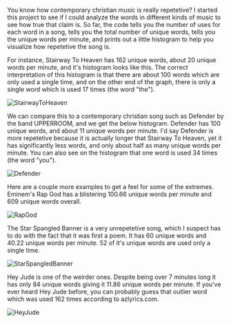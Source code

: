 You know how contemporary christian music is really repetetive? I started this project to see if I could analyze the words in different kinds of music to see how true that claim is. 
So far, the code tells you the number of uses for each word in a song, tells you the total number of unique words, tells you the unique words per minute, and prints out a little histogram to help you visualize how repetetive the song is. 

For instance, Stairway To Heaven has 162 unique words, about 20 unique words per minute, and it's histogram looks like this. The correct interpretation of this histogram is that there are about 100 words which are only used a single time, and on the other end of the graph, there is only a single word which is used 17 times (the word "the"). 

![StairwayToHeaven](https://github.com/erp0015/MusicAnalyzer/assets/124807872/92811db0-e651-4f7e-84dc-fe6552dd43d8)



We can compare this to a contemporary christian song such as Defender by the band UPPERROOM, and we get the below histogram. Defender has 100 unique words, and about 11 unique words per minute. I'd say Defender is more repetetive because it is actually longer that Stairway To Heaven, yet it has significantly less words, and only about half as many unique words per minute. You can also see on the histogram that one word is used 34 times (the word "you"). 

![Defender](https://github.com/erp0015/MusicAnalyzer/assets/124807872/e6283008-6429-4ad6-857e-11d3a541cd80)



Here are a couple more examples to get a feel for some of the extremes. Eminem's Rap God has a blistering 100.66 unique words per minute and 609 unique words overall. 

![RapGod](https://github.com/erp0015/MusicAnalyzer/assets/124807872/b62593bc-59cb-40dd-9d46-2b1879f9126a)



The Star Spangled Banner is a very unrepetetive song, which I suspect has to do with the fact that it was first a poem. It has 60 unique words and 40.22 unique words per minute. 52 of it's unique words are used only a single time. 

![StarSpangledBanner](https://github.com/erp0015/MusicAnalyzer/assets/124807872/452739f9-4da2-4f99-b4f2-f4b37cce5c62)



Hey Jude is one of the weirder ones. Despite being over 7 minutes long it has only 84 unique words giving it 11.86 unique words per minute. If you've ever heard Hey Jude before, you can probably guess that outlier word which was used 162 times according to azlyrics.com. 

![HeyJude](https://github.com/erp0015/MusicAnalyzer/assets/124807872/eddc3c96-e5f2-499c-be32-e198ae3086bf)
